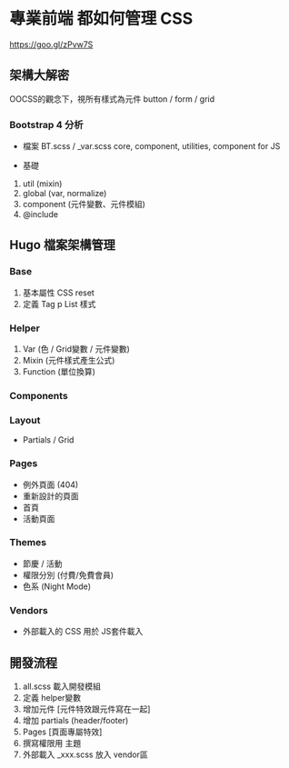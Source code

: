 # 專業前端 都如何管理 CSS
https://goo.gl/zPvw7S

## 架構大解密
OOCSS的觀念下，視所有樣式為元件
button / form / grid

### Bootstrap 4 分析

* 檔案
BT.scss / _var.scss
core, component, utilities, component for JS

* 基礎
1. util (mixin)
2. global (var, normalize)
3. component (元件變數、元件模組)
4. @include

## Hugo 檔案架構管理

### Base
1. 基本屬性 CSS reset
2. 定義 Tag p List 樣式

### Helper
1. Var (色 / Grid變數 / 元件變數)
2. Mixin (元件樣式產生公式)
3. Function (單位換算)

### Components
### Layout 
* Partials / Grid

### Pages
* 例外頁面 (404)
* 重新設計的頁面
* 首頁
* 活動頁面

### Themes
* 節慶 / 活動
* 權限分別 (付費/免費會員)
* 色系 (Night Mode)

### Vendors
* 外部載入的 CSS
用於 JS套件載入

## 開發流程
1. all.scss 載入開發模組
2. 定義 helper變數
3. 增加元件 [元件特效跟元件寫在一起]
4. 增加 partials (header/footer)
5. Pages [頁面專屬特效]
6. 撰寫權限用 主題
7. 外部載入 _xxx.scss 放入 vendor區